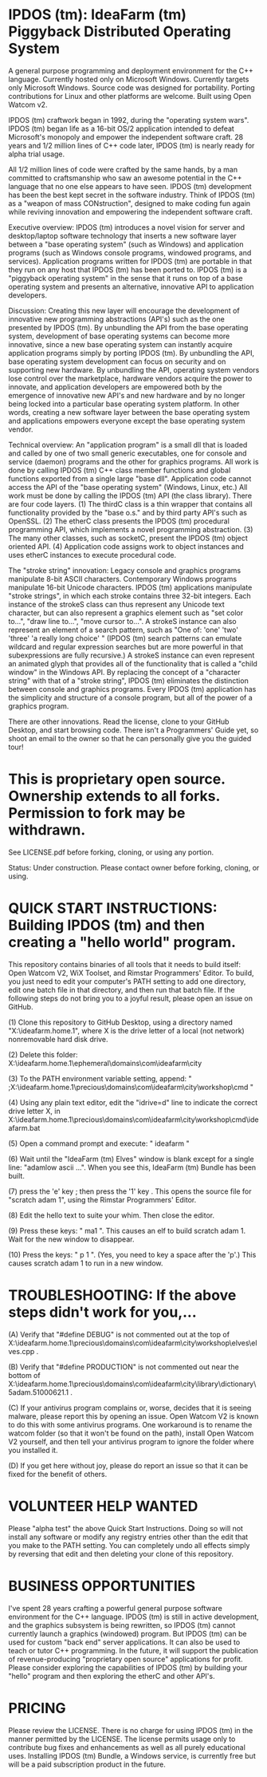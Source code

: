 # IPDOS (tm): IdeaFarm (tm) Piggyback Distributed Operating System
 A general purpose programming and deployment environment for the C++ language.
 Currently hosted only on Microsoft Windows.
 Currently targets only Microsoft Windows.
 Source code was designed for portability.
 Porting contributions for Linux and other platforms are welcome.
 Built using Open Watcom v2.

IPDOS (tm) craftwork began in 1992, during the "operating system wars".
IPDOS (tm) began life as a 16-bit OS/2 application intended to defeat Microsoft's monopoly and empower the independent software craft.
 28 years and 1/2 million lines of C++ code later, IPDOS (tm) is nearly ready for alpha trial usage.

All 1/2 million lines of code were crafted by the same hands, by a man committed to craftsmanship who saw an awesome potential in the C++ language that no one else appears to have seen.
 IPDOS (tm) development has been the best kept secret in the software industry.
 Think of IPDOS (tm) as a "weapon of mass CONstruction", designed to make coding fun again while reviving innovation and empowering the independent software craft.

Executive overview:
 IPDOS (tm) introduces a novel vision for server and desktop/laptop software technology that inserts a new software layer between a "base operating system" (such as Windows) and application programs (such as Windows console programs, windowed programs, and services).
 Application programs written for IPDOS (tm) are portable in that they run on any host that IPDOS (tm) has been ported to.
 IPDOS (tm) is a "piggyback operating system" in the sense that it runs on top of a base operating system and presents an alternative, innovative API to application developers.

Discussion:
 Creating this new layer will encourage the development of innovative new programming abstractions (API's) such as the one presented by IPDOS (tm).
 By unbundling the API from the base operating system, development of base operating systems can become more innovative, since a new base operating system can instantly acquire application programs simply by porting IPDOS (tm).
 By unbundling the API, base operating system development can focus on security and on supporting new hardware.
 By unbundling the API, operating system vendors lose control over the marketplace, hardware vendors acquire the power to innovate, and application developers are empowered both by the emergence of innovative new API's and new hardware and by no longer being locked into a particular base operating system platform.
 In other words, creating a new software layer between the base operating system and applications empowers everyone except the base operating system vendor.

Technical overview:
 An "application program" is a small dll that is loaded and called by one of two small generic executables, one for console and service (daemon) programs and the other for graphics programs.
 All work is done by calling IPDOS (tm) C++ class member functions and global functions exported from a single large "base dll".
 Application code cannot access the API of the "base operating system" (Windows, Linux, etc.)
 All work must be done by calling the IPDOS (tm) API (the class library).
 There are four code layers.
 (1) The thirdC class is a thin wrapper that contains all functionality provided by the "base o.s." and by third party API's such as OpenSSL.
 (2) The etherC class presents the IPDOS (tm) procedural programming API, which implements a novel programming abstraction.
 (3) The many other classes, such as socketC, present the IPDOS (tm) object oriented API.
 (4) Application code assigns work to object instances and uses etherC instances to execute procedural code.

The "stroke string" innovation:
 Legacy console and graphics programs manipulate 8-bit ASCII characters.
 Contemporary Windows programs manipulate 16-bit Unicode characters.
 IPDOS (tm) applications manipulate "stroke strings", in which each stroke contains three 32-bit integers.
 Each instance of the strokeS class can thus represent any Unicode text character, but can also represent a graphics element such as "set color to...", "draw line to...", "move cursor to...".
 A strokeS instance can also represent an element of a search pattern, such as "One of: 'one' 'two' 'three' 'a really long choice' "
 (IPDOS (tm) search patterns can emulate wildcard and regular expression searches but are more powerful in that subexpressions are fully recursive.)
 A strokeS instance can even represent an animated glyph that provides all of the functionality that is called a "child window" in the Windows API.
 By replacing the concept of a "character string" with that of a "stroke string", IPDOS (tm) eliminates the distinction between console and graphics programs.
 Every IPDOS (tm) application has the simplicity and structure of a console program, but all of the power of a graphics program.

There are other innovations.
 Read the license, clone to your GitHub Desktop, and start browsing code.  There isn't a Programmers' Guide yet, so shoot an email to the owner so that he can personally give you the guided tour!


# This is proprietary open source.  Ownership extends to all forks.  Permission to fork may be withdrawn.
 See LICENSE.pdf before forking, cloning, or using any portion.

Status:  Under construction.  Please contact owner before forking, cloning, or using.


# QUICK START INSTRUCTIONS:  Building IPDOS (tm) and then creating a "hello world" program.
 This repository contains binaries of all tools that it needs to build itself:
 Open Watcom V2, WiX Toolset, and Rimstar Programmers' Editor.
 To build, you just need to edit your computer's PATH setting to add one directory, edit one batch file in that directory, and then run that batch file.
 If the following steps do not bring you to a joyful result, please open an issue on GitHub.

(1) Clone this repository to GitHub Desktop, using a directory named "X:\ideafarm.home.1", where X is the drive letter of a local (not network) nonremovable hard disk drive.

(2) Delete this folder:    X:\ideafarm.home.1\ephemeral\domains\com\ideafarm\city

(3) To the PATH environment variable setting, append:   " ;X:\ideafarm.home.1\precious\domains\com\ideafarm\city\workshop\cmd "

(4) Using any plain text editor, edit the "idrive=d" line to indicate the correct drive letter X, in X:\ideafarm.home.1\precious\domains\com\ideafarm\city\workshop\cmd\ideafarm.bat

(5) Open a command prompt and execute:    " ideafarm "

(6) Wait until the "IdeaFarm (tm) Elves" window is blank except for a single line: "adamlow ascii ...".  When you see this, IdeaFarm (tm) Bundle has been built.

(7) press the 'e' key ; then press the '1' key .  This opens the source file for "scratch adam 1", using the Rimstar Programmers' Editor.

(8) Edit the hello text to suite your whim.  Then close the editor.

(9) Press these keys: " ma1 ".  This causes an elf to build scratch adam 1.  Wait for the new window to disappear.

(10) Press the keys: " p 1 ".  (Yes, you need to key a space after the 'p'.)  This causes scratch adam 1 to run in a new window.


# TROUBLESHOOTING:  If the above steps didn't work for you,...

(A) Verify that "#define DEBUG" is not commented out at the top of X:\ideafarm.home.1\precious\domains\com\ideafarm\city\workshop\elves\elves.cpp .

(B) Verify that "#define PRODUCTION" is not commented out near the bottom of X:\ideafarm.home.1\precious\domains\com\ideafarm\city\library\dictionary\5adam.51000621.1 .

(C) If your antivirus program complains or, worse, decides that it is seeing malware, please report this by opening an issue.  Open Watcom V2 is known to do this with some antivirus programs.  One workaround is to rename the watcom folder (so that it won't be found on the path), install Open Watcom V2 yourself, and then tell your antivirus program to ignore the folder where you installed it.

(D) If you get here without joy, please do report an issue so that it can be fixed for the benefit of others.


# VOLUNTEER HELP WANTED
 Please "alpha test" the above Quick Start Instructions.
 Doing so will not install any software or modify any registry entries other than the edit that you make to the PATH setting.
 You can completely undo all effects simply by reversing that edit and then deleting your clone of this repository.  

# BUSINESS OPPORTUNITIES
 I've spent 28 years crafting a powerful general purpose software environment for the C++ language.
 IPDOS (tm) is still in active development, and the graphics subsystem is being rewritten, so IPDOS (tm) cannot currently launch a graphics (windowed) program.
 But IPDOS (tm) can be used for custom "back end" server applications.
 It can also be used to teach or tutor C++ programming.
 In the future, it will support the publication of revenue-producing "proprietary open source" applications for profit.
 Please consider exploring the capabilities of IPDOS (tm) by building your "hello" program and then exploring the etherC and other API's.

# PRICING
 Please review the LICENSE.
 There is no charge for using IPDOS (tm) in the manner permitted by the LICENSE.
 The license permits usage only to contribute bug fixes and enhancements as well as all purely educational uses.
 Installing IPDOS (tm) Bundle, a Windows service, is currently free but will be a paid subscription product in the future.

